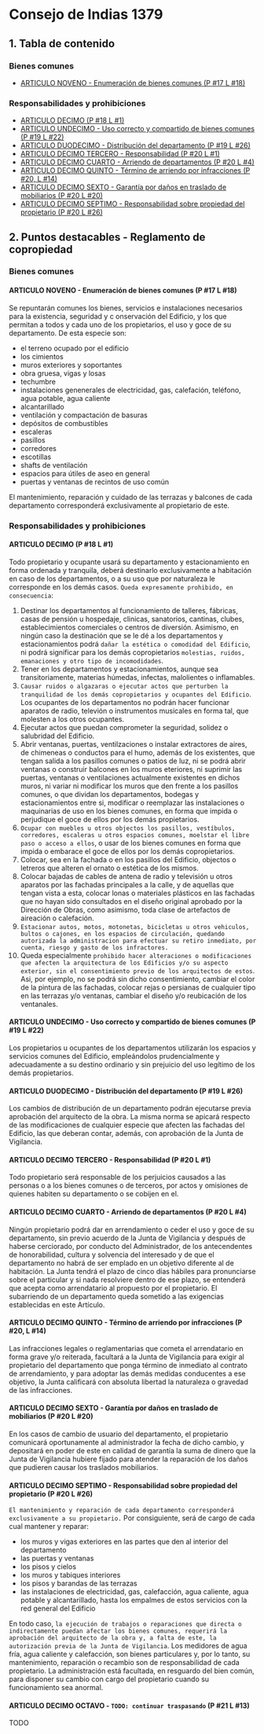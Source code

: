 # Consejo de Indias 1379

## 1. Tabla de contenido

### Bienes comunes
- [ARTICULO NOVENO - Enumeración de bienes comunes (P #17 L #18)](#art9)
### Responsabilidades y prohibiciones

- [ARTICULO DECIMO (P #18 L #1)](#art10)
- [ARTICULO UNDECIMO - Uso correcto y compartido de bienes comunes (P #19 L #22)](#art11)
- [ARTICULO DUODECIMO - Distribución del departamento (P #19 L #26)](#art12)
- [ARTICULO DECIMO TERCERO - Responsabilidad (P #20 L #1)](#art13)
- [ARTICULO DECIMO CUARTO - Arriendo de departamentos (P #20 L #4)](#art14)
- [ARTICULO DECIMO QUINTO - Término de arriendo por infracciones (P #20, L #14)](#art15)
- [ARTICULO DECIMO SEXTO - Garantía por daños en traslado de mobiliarios (P #20 L #20)](#art16)
- [ARTICULO DECIMO SEPTIMO - Responsabilidad sobre propiedad del propietario (P #20 L #26)](#art17)

## 2. Puntos destacables - Reglamento de copropiedad

### Bienes comunes

#### <a name="art9">ARTICULO NOVENO - Enumeración de bienes comunes (P #17 L #18)</a>
Se repuntarán comunes los bienes, servicios e instalaciones necesarios para la existencia, seguridad y c onservación del Edificio, y los que permitan a todos y cada uno de los propietarios, el uso y goce de su departamento. De esta especie son:

- el terreno ocupado por el edificio
- los cimientos
- muros exteriores y soportantes
- obra gruesa, vigas y losas
- techumbre
- instalaciones genenerales de electricidad, gas, calefación, teléfono, agua potable, agua caliente
- alcantarillado
- ventilación y compactación de basuras
- depósitos de combustibles
- escaleras
- pasillos
- corredores
- escotillas
- shafts de ventilación
- espacios para útiles de aseo en general
- puertas y ventanas de recintos de uso común

El mantenimiento, reparación y cuidado de las terrazas y balcones de cada departamento corresponderá exclusivamente al propietario de este.

### Responsabilidades y prohibiciones

#### <a name="art10">ARTICULO DECIMO (P #18 L #1)</a>

Todo propietario y ocupante usará su departamento y estacionamiento en forma ordenada y tranquila, deberá destinarlo exclusivamente a habitación en caso de los departamentos, o a su uso que por naturaleza le corresponde en los demás casos. `Queda expresamente prohibido, en consecuencia`:
 1. Destinar los departamentos al funcionamiento de talleres, fábricas, casas de pensión u hospedaje, clinicas, sanatorios, cantinas, clubes, establecimientos comerciales o centros de diversión. Asimismo, en ningún caso la destinación que se le dé a los departamentos y estacionamientos podrá `dañar la estética o comodidad del Edificio`, ni podrá significar para los demás copropietarios `molestias, ruidos, emanaciones y otro tipo de incomodidades`.
 2. Tener en los departamentos y estacionamientos, aunque sea transitoriamente, materias húmedas, infectas, malolientes o inflamables.
 3. `Causar ruidos o algazaras o ejecutar actos que perturben la tranquilidad de los demás copropietarios y ocupantes del Edificio`. Los ocupantes de los departamentos no podrán hacer funcionar aparatos de radio, televión o instrumentos musicales en forma tal, que molesten a los otros ocupantes.
 4. Ejecutar actos que puedan comprometer la seguridad, solidez o salubridad del Edificio.
 5. Abrir ventanas, puertas, ventilzaciones o instalar extractores de aires, de chimeneas o conductos para el humo, además de los existentes, que tengan salida a los pasillos comunes o patios de luz, ni se podrá abrir ventanas o construir balcones en los muros eteriores, ni suprimir las puertas, ventanas o ventilaciones actualmente existentes en dichos muros, ni variar ni modificar los muros que den frente a los pasillos comunes, o que dividan los departamentos, bodegas y estacionamientos entre si, modificar o reemplazar las instalaciones o maquinarias de uso en los bienes comunes, en forma que impida o perjudique el goce de ellos por los demás propietarios.
 6. `Ocupar con muebles u otros objectos los pasillos, vestíbulos, corredores, escaleras u otros espacios comunes, moelstar el libre paso o acceso a ellos`, o usar de los bienes comunes en forma que impida o embarace el goce de ellos por los demás copropietarios.
 7. Colocar, sea en la fachada o en los pasillos del Edificio, objectos o letreros que alteren el ornato o estética de los mismos.
 8. Colocar bajadas de cables de antena de radio y televisión u otros aparatos por las fachadas principales a la calle, y de aquellas que tengan vista a esta, colocar lonas o materiales plásticos en las fachadas que no hayan sido consultados en el diseño original aprobado por la Dirección de Obras, como asimismo, toda clase de artefactos de aireación o calefación.
 9. `Estacionar autos, motos, motonetas, bicicletas u otros vehiculos, bultos o cajones, en los espacios de circulación, quedando autorizada la administracion para efectuar su retiro inmediato, por cuenta, riesgo y gasto de los infractores.`
 10. Queda especialmente `prohibido hacer alteraciones o modificaciones que afecten la arquitectura de los Edificios y/o su aspecto exterior, sin el consentimiento previo de los arquitectos de estos`. Asi, por ejemplo, no se podrá sin dicho consentimiento, cambiar el color de la pintura de las fachadas, colocar rejas o persianas de cualquier tipo en las terrazas y/o ventanas, cambiar el diseño y/o reubicación de los ventanales.
 

 #### <a name="art11">ARTICULO UNDECIMO - Uso correcto y compartido de bienes comunes (P #19 L #22)</a>
 Los propietarios u ocupantes de los departamentos utilizarán los espacios y servicios comunes del Edificio, empleándolos prudencialmente y adecuadamente a su destino ordinario y sin prejuicio del uso legítimo de los demás propietarios.

 #### <a name="art12">ARTICULO DUODECIMO - Distribución del departamento (P #19 L #26)</a>

 Los cambios de distribución de un departamento podrán ejecutarse previa aprobación del arquitecto de la obra. La misma norma se apicará respecto de las modificaciones de cualquier especie que afecten las fachadas del Edificio, las que deberan contar, además, con aprobación de la Junta de Vigilancia.
 
 #### <a name="art13">ARTICULO DECIMO TERCERO - Responsabilidad (P #20 L #1)</a>

 Todo propietario será responsable de los perjuicios causados a las personas o a los bienes comunes o de terceros, por actos y omisiones de quienes habiten su departamento o se cobijen en el.

 #### <a name="art14">ARTICULO DECIMO CUARTO - Arriendo de departamentos (P #20 L #4)</a>

 Ningún propietario podrá dar en arrendamiento o ceder el uso y goce de su departamento, sin previo acuerdo de la Junta de Vigilancia y después de haberse cerciorado, por conducto del Administrador, de los antecendentes de honorabilidad, cultura y solvencia del interesado y de que el departamento no habrá de ser emplado en un objetivo diferente al de habitación. La Junta tendrá el plazo de cinco días hábiles para pronunciarse sobre el particular y si nada resolviere dentro de ese plazo, se entenderá que acepta como arrendatario al propuesto por el propietario. El subarriendo de un departamento queda sometido a las exigencias establecidas en este Artículo.

 #### <a name="art15">ARTICULO DECIMO QUINTO - Término de arriendo por infracciones (P #20, L #14)</a>

 Las infracciones legales o reglamentarias que cometa el arrendatario en forma grave y/o reiterada, facultará a la Junta de Vigilancia para exigir al propietario del departamento que ponga término de inmediato al contrato de arrendamiento, y para adoptar las demás medidas conducentes a ese objetivo, la Junta calificará con absoluta libertad la naturaleza o gravedad de las infracciones.

#### <a name="art16">ARTICULO DECIMO SEXTO - Garantía por daños en traslado de mobiliarios (P #20 L #20)</a>

En los casos de cambio de usuario del departamento, el propietario comunicará oportunamente al administrador la fecha de dicho cambio, y depositará en poder de este en calidad de garantía la suma de dinero que la Junta de Vigilancia hubiere fijado para atender la reparación de los daños que pudieren causar los traslados mobiliarios.

#### <a name="art17">ARTICULO DECIMO SEPTIMO - Responsabilidad sobre propiedad del propietario (P #20 L #26)</a>

`El mantenimiento y reparación de cada departamento corresponderá exclusivamente a su propietario.` Por consiguiente, será de cargo de cada cual mantener y reparar:
 - los muros y vigas exteriores en las partes que den al interior del departamento
 - las puertas y ventanas
 - los pisos y cielos
 - los muros y tabiques interiores
 - los pisos y barandas de las terrazas
 - las instalaciones de electricidad, gas, calefacción, agua caliente, agua potable y alcantarillado, hasta los empalmes de estos servicios con la red general del Edificio

 En todo caso, `la ejecución de trabajos o reparaciones que directa o indirectamente puedan afectar los bienes comunes, requerirá la aprobación del arquitecto de la obra y, a falta de este, la autorización previa de la Junta de Vigilancia`. Los medidores de agua fría, agua caliente y calefacción, son bienes particulares y, por lo tanto, su mantenimiento, reparación o recambio son de responsabilidad de cada propietario.
 La administración está facultada, en resguardo del bien común, para disponer su cambio con cargo del propietario cuando su funcionamiento sea anormal.

#### <a name="art18">ARTICULO DECIMO OCTAVO - `TODO: continuar traspasando` (P #21 L #13)</a>
TODO

